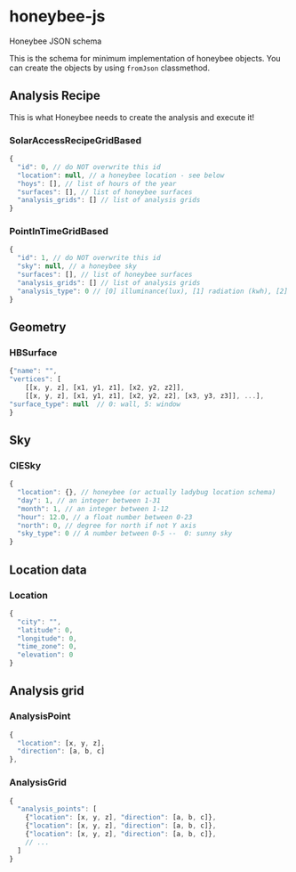 # honeybee-js
Honeybee JSON schema

This is the schema for minimum implementation of honeybee objects.
You can create the objects by using `fromJson` classmethod.

## Analysis Recipe
This is what Honeybee needs to create the analysis and execute it!

### SolarAccessRecipeGridBased
```js
{
  "id": 0, // do NOT overwrite this id
  "location": null, // a honeybee location - see below
  "hoys": [], // list of hours of the year
  "surfaces": [], // list of honeybee surfaces
  "analysis_grids": [] // list of analysis grids
}
```

### PointInTimeGridBased
```js
{
  "id": 1, // do NOT overwrite this id
  "sky": null, // a honeybee sky
  "surfaces": [], // list of honeybee surfaces
  "analysis_grids": [] // list of analysis grids
  "analysis_type": 0 // [0] illuminance(lux), [1] radiation (kwh), [2] luminance (Candela).
}
```

## Geometry
### HBSurface
```js
{"name": "",
"vertices": [
    [[x, y, z], [x1, y1, z1], [x2, y2, z2]],
    [[x, y, z], [x1, y1, z1], [x2, y2, z2], [x3, y3, z3]], ...],
"surface_type": null  // 0: wall, 5: window
}
```

## Sky
### CIESky
```js
{
  "location": {}, // honeybee (or actually ladybug location schema)
  "day": 1, // an integer between 1-31
  "month": 1, // an integer between 1-12
  "hour": 12.0, // a float number between 0-23
  "north": 0, // degree for north if not Y axis
  "sky_type": 0 // A number between 0-5 --  0: sunny sky
}
```

## Location data
### Location
```js
{
  "city": "",
  "latitude": 0,
  "longitude": 0,
  "time_zone": 0,
  "elevation": 0
}
```

## Analysis grid

### AnalysisPoint
```js
{
  "location": [x, y, z],
  "direction": [a, b, c]
},
```

### AnalysisGrid
```js
{
  "analysis_points": [
    {"location": [x, y, z], "direction": [a, b, c]},
    {"location": [x, y, z], "direction": [a, b, c]},
    {"location": [x, y, z], "direction": [a, b, c]},
    // ...
  ]
}
```
